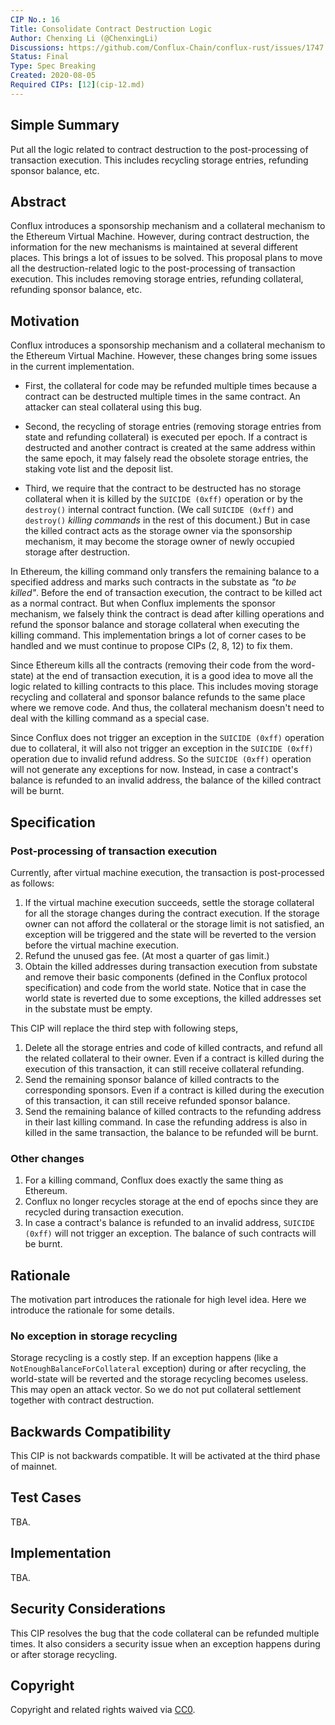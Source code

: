 ```yaml
---
CIP No.: 16
Title: Consolidate Contract Destruction Logic
Author: Chenxing Li (@ChenxingLi)
Discussions: https://github.com/Conflux-Chain/conflux-rust/issues/1747
Status: Final
Type: Spec Breaking
Created: 2020-08-05
Required CIPs: [12](cip-12.md)
---
```


<!--You can leave these HTML comments in your merged CIP and delete the visible duplicate text guides, they will not appear and may be helpful to refer to if you edit it again. This is the suggested template for new CIPs. Note that a CIP number will be assigned by an editor. When opening a pull request to submit your CIP, please use an abbreviated title in the filename, `CIP-draft_title_abbrev.md`. The title should be 44 characters or less.-->

## Simple Summary
<!--"If you can't explain it simply, you don't understand it well enough." Provide a simplified and layman-accessible explanation of the CIP.-->
Put all the logic related to contract destruction to the post-processing of transaction execution. This includes recycling storage entries, refunding sponsor balance, etc.

## Abstract
<!--A short (~200 word) description of the technical issue being addressed.-->
Conflux introduces a sponsorship mechanism and a collateral mechanism to the Ethereum Virtual Machine. However, during contract destruction, the information for the new mechanisms is maintained at several different places. This brings a lot of issues to be solved. This proposal plans to move all the destruction-related logic to the post-processing of transaction execution. This includes removing storage entries, refunding collateral, refunding sponsor balance, etc.



## Motivation
<!--The motivation is critical for CIPs that want to change the Conflux protocol. It should clearly explain why the existing protocol specification is inadequate to address the problem that the CIP solves. CIP submissions without sufficient motivation may be rejected outright.-->

Conflux introduces a sponsorship mechanism and a collateral mechanism to the Ethereum Virtual Machine. However, these changes bring some issues in the current implementation.

- First, the collateral for code may be refunded multiple times because a contract can be destructed multiple times in the same contract. An attacker can steal collateral using this bug.

- Second, the recycling of storage entries (removing storage entries from state and refunding collateral) is executed per epoch. If a contract is destructed and another contract is created at the same address within the same epoch, it may falsely read the obsolete storage entries, the staking vote list and the deposit list.

- Third, we require that the contract to be destructed has no storage collateral when it is killed by the `SUICIDE (0xff)` operation or by the `destroy()` internal contract function. (We call `SUICIDE (0xff)` and `destroy()` *killing commands* in the rest of this document.) But in case the killed contract acts as the storage owner via the sponsorship mechanism, it may become the storage owner of newly occupied storage after destruction.

In Ethereum, the killing command only transfers the remaining balance to a specified address and marks such contracts in the substate as *"to be killed"*. Before the end of transaction execution, the contract to be killed act as a normal contract. But when Conflux implements the sponsor mechanism, we falsely think the contract is dead after killing operations and refund the sponsor balance and storage collateral when executing the killing command. This implementation brings a lot of corner cases to be handled and we must continue to propose CIPs (2, 8, 12) to fix them.

Since Ethereum kills all the contracts (removing their code from the word-state) at the end of transaction execution, it is a good idea to move all the logic related to killing contracts to this place. This includes moving storage recycling and collateral and sponsor balance refunds to the same place where we remove code. And thus, the collateral mechanism doesn't need to deal with the killing command as a special case.

Since Conflux does not trigger an exception in the `SUICIDE (0xff)` operation due to collateral, it will also not trigger an exception in the `SUICIDE (0xff)` operation due to invalid refund address. So the `SUICIDE (0xff)` operation will not generate any exceptions for now. Instead, in case a contract's balance is refunded to an invalid address, the balance of the killed contract will be burnt.

## Specification
<!--The technical specification should describe the syntax and semantics of any new feature. The specification should be detailed enough to allow competing, interoperable implementations for any of the current Conflux platforms ([conflux-rust](https://github.com/Conflux-Chain/conflux-rust)).-->

### Post-processing of transaction execution

Currently, after virtual machine execution, the transaction is post-processed as follows:

1. If the virtual machine execution succeeds, settle the storage collateral for all the storage changes during the contract execution. If the storage owner can not afford the collateral or the storage limit is not satisfied, an exception will be triggered and the state will be reverted to the version before the virtual machine execution.
2. Refund the unused gas fee. (At most a quarter of gas limit.)
3. Obtain the killed addresses during transaction execution from substate and remove their basic components (defined in the Conflux protocol specification) and code from the world state. Notice that in case the world state is reverted due to some exceptions, the killed addresses set in the substate must be empty.

This CIP will replace the third step with following steps,

1. Delete all the storage entries and code of killed contracts, and refund all the related collateral to their owner. Even if a contract is killed during the execution of this transaction, it can still receive collateral refunding.
2. Send the remaining sponsor balance of killed contracts to the corresponding sponsors. Even if a contract is killed during the execution of this transaction, it can still receive refunded sponsor balance.
3. Send the remaining balance of killed contracts to the refunding address in their last killing command. In case the refunding address is also in killed in the same transaction, the balance to be refunded will be burnt.

### Other changes
1. For a killing command, Conflux does exactly the same thing as Ethereum.
2. Conflux no longer recycles storage at the end of epochs since they are recycled during transaction execution.
3. In case a contract's balance is refunded to an invalid address, `SUICIDE (0xff)` will not trigger an exception. The balance of such contracts will be burnt.


## Rationale
<!--The rationale fleshes out the specification by describing what motivated the design and why particular design decisions were made. It should describe alternate designs that were considered and related work, e.g. how the feature is supported in other languages. The rationale may also provide evidence of consensus within the community, and should discuss important objections or concerns raised during discussion.-->

The motivation part introduces the rationale for high level idea. Here we introduce the rationale for some details.

### No exception in storage recycling

Storage recycling is a costly step. If an exception happens (like a `NotEnoughBalanceForCollateral` exception) during or after recycling, the world-state will be reverted and the storage recycling becomes useless. This may open an attack vector. So we do not put collateral settlement together with contract destruction.

## Backwards Compatibility
<!--All CIPs that introduce backwards incompatibilities must include a section describing these incompatibilities and their severity. The CIP must explain how the author proposes to deal with these incompatibilities. CIP submissions without a sufficient backwards compatibility treatise may be rejected outright.-->
This CIP is not backwards compatible. It will be activated at the third phase of mainnet.

## Test Cases
<!--Test cases for an implementation are mandatory for CIPs that are affecting consensus changes. Other CIPs can choose to include links to test cases if applicable.-->
TBA.

## Implementation
<!--The implementations must be completed before any CIP is given status "Final", but it need not be completed before the CIP is accepted. While there is merit to the approach of reaching consensus on the specification and rationale before writing code, the principle of "rough consensus and running code" is still useful when it comes to resolving many discussions of API details.-->
TBA.

## Security Considerations
<!--All CIPs must contain a section that discusses the security implications/considerations relevant to the proposed change. Include information that might be important for security discussions, surfaces risks and can be used throughout the life cycle of the proposal. E.g. include security-relevant design decisions, concerns, important discussions, implementation-specific guidance and pitfalls, an outline of threats and risks and how they are being addressed. CIP submissions missing the "Security Considerations" section will be rejected. a CIP cannot proceed to status "Final" without a Security Considerations discussion deemed sufficient by the reviewers.-->
This CIP resolves the bug that the code collateral can be refunded multiple times. It also considers a security issue when an exception happens during or after storage recycling.

## Copyright
Copyright and related rights waived via [CC0](https://creativecommons.org/publicdomain/zero/1.0/).
